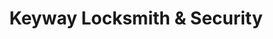 ---
title: "Keyway Locksmith & Security"
url: /blenheim/keyway-locksmith-and-security/
shop: locksmith
---